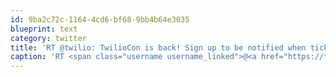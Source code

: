 ```yaml
---
id: 9ba2c72c-1164-4cd6-bf68-9bb4b64e3035
blueprint: text
category: twitter
title: 'RT @twilio: TwilioCon is back! Sign up to be notified when tickets go on sale: twilio.com/conference'
caption: 'RT <span class="username username_linked">@<a href="https://twitter.com/twilio" title="twilio">twilio</a></span>: TwilioCon is back! Sign up to be notified when tickets go on sale: <a href="http://www.twilio.com/conference" title="http://www.twilio.com/conference" class="link link_untco">twilio.com/conference</a>'
---
```

